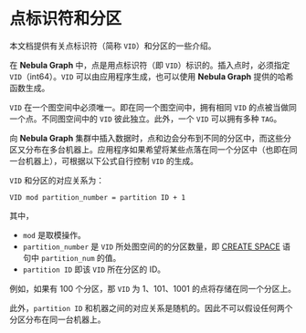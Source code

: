 # 点标识符和分区

本文档提供有关点标识符（简称 `VID`）和分区的一些介绍。

在 **Nebula Graph** 中，点是用点标识符（即 `VID`）标识的。插入点时，必须指定 `VID`（int64）。`VID` 可以由应用程序生成，也可以使用 **Nebula Graph** 提供的哈希函数生成。

`VID` 在一个图空间中必须唯一。即在同一个图空间中，拥有相同 `VID` 的点被当做同一个点。不同图空间中的 `VID` 彼此独立。此外，一个 `VID` 可以拥有多种 `TAG`。

向 **Nebula Graph** 集群中插入数据时，点和边会分布到不同的分区中，而这些分区又分布在多台机器上。应用程序如果希望将某些点落在同一个分区中（也即在同一台机器上），可根据以下公式自行控制 `VID` 的生成。

`VID` 和分区的对应关系为：

```text
VID mod partition_number = partition ID + 1
```

其中，

- `mod` 是取模操作。
- `partition_number` 是 `VID` 所处图空间的的分区数量，即 [CREATE SPACE](../2.query-language/4.statement-syntax/1.data-definition-statements/create-space-syntax.md) 语句中 `partition_num` 的值。
- `partition ID` 即该 `VID` 所在分区的 ID。

例如，如果有 100 个分区，那 `VID` 为 1、101、1001 的点将存储在同一个分区上。

此外，`partition ID` 和机器之间的对应关系是随机的。因此不可以假设任何两个分区分布在同一台机器上。
